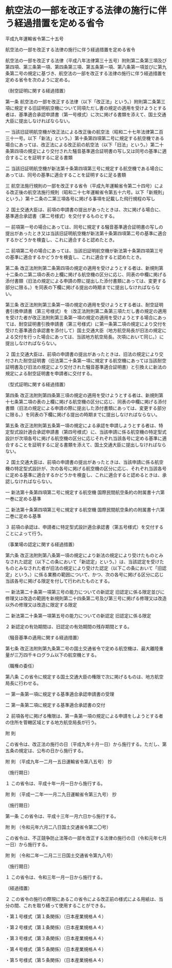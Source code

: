 # 航空法の一部を改正する法律の施行に伴う経過措置を定める省令

平成九年運輸省令第二十五号

航空法の一部を改正する法律の施行に伴う経過措置を定める省令

航空法の一部を改正する法律（平成八年法律第三十五号）附則第二条第三項及び第四項、第三条第一項、第四条第三項、第五条第一項、第八条第一項並びに第九条第二号の規定に基づき、航空法の一部を改正する法律の施行に伴う経過措置を定める省令を次のように定める。

（耐空証明に関する経過措置）

第一条 航空法の一部を改正する法律（以下「改正法」という。）附則第二条第三項に規定する旧証明航空機について同項ただし書の規定の適用を受けようとする者は、基準適合承認申請書（第一号様式）に次に掲げる書類を添えて、国土交通大臣に提出しなければならない。

一 当該旧証明航空機が改正法による改正後の航空法（昭和二十七年法律第二百三十一号。以下「新法」という。）第十条第四項第二号に規定する航空機である場合にあっては、改正法による改正前の航空法（以下「旧法」という。）第二十条第四項の規定により交付された騒音基準適合証明書の写し又は同号の基準に適合することを証明するに足る書類

二 当該旧証明航空機が新法第十条第四項第三号に規定する航空機である場合にあっては、同号の基準に適合することを証明するに足る書類

三 航空法施行規則の一部を改正する省令（平成九年運輸省令第二十四号）による改正後の航空法施行規則（昭和二十七年運輸省令第五十六号。以下「新規則」という。）第十二条の二第三項各号に掲げる事項を記載した飛行規程の写し

２ 国土交通大臣は、前項の申請書の提出があったときは、次に掲げる場合に、基準適合承認書（第二号様式）を交付するものとする。

一 前項第一号の場合にあっては、同号に規定する騒音基準適合証明書の写しの提出があったとき又は当該旧証明航空機が新法第十条第四項第二号の基準に適合するかどうかを検査し、これに適合すると認めたとき。

二 前項第二号の場合にあっては、当該旧証明航空機が新法第十条第四項第三号の基準に適合するかどうかを検査し、これに適合すると認めたとき。

第二条 改正法附則第二条第四項の規定の適用を受けようとする者は、新規則第十二条の二第二項の表の上欄に掲げる航空機の区分に応じ、同表の中欄に掲げる添付書類（旧法の規定による申請の際に提出した添付書類にあっては、変更する部分に限る。）を同表の下欄に掲げる提出の時期までに提出しなければならない。

第三条 改正法附則第三条第一項の規定の適用を受けようとする者は、耐空証明書引換申請書（第三号様式）を（改正法附則第二条第三項ただし書の規定の適用を受けた者が改正法附則第三条第一項の規定の適用を受けようとする場合にあっては、耐空証明書引換申請書（第三号様式）に第一条第二項の規定により交付を受けた基準適合承認書を添付して）国土交通大臣（地方航空局長が旧法の規定による交付を行った場合にあっては、当該地方航空局長。次項において同じ。）に提出しなければならない。

２ 国土交通大臣は、前項の申請書の提出があったときは、旧法の規定により交付された耐空証明書（旧法第二十条第一項に規定する航空機にあっては当該耐空証明書及び旧法の規定により交付された騒音基準適合証明書）と引換えに新法の規定による耐空証明書を申請者に交付する。

（型式証明に関する経過措置）

第四条 改正法附則第四条第三項の規定の適用を受けようとする者は、新規則第十七条第二項の表の上欄に掲げる航空機の区分に応じ、同表の中欄に掲げる添付書類（旧法の規定による申請の際に提出した添付書類にあっては、変更する部分に限る。）を同表の下欄に掲げる提出の時期までに提出しなければならない。

第五条 改正法附則第五条第一項の規定による承認を申請しようとする者は、特定型式設計適合承認申請書（第四号様式）に、当該申請に係る航空機の特定型式設計が次項各号に掲げる航空機の区分に応じそれぞれ当該各号に定める基準に適合することを証明するに足る書類を添えて、国土交通大臣に提出しなければならない。

２ 国土交通大臣は、前項の申請書の提出があったときは、当該申請に係る航空機の特定型式設計が、次の各号に掲げる航空機の区分に応じ、それぞれ当該各号に定める基準に適合するかどうかを検査し、これに適合すると認めるときは、承認しなければならない。

一 新法第十条第四項第二号に規定する航空機 国際民間航空条約の附属書十六第一巻に定める基準

二 新法第十条第四項第三号に規定する航空機 国際民間航空条約の附属書十六第二巻に定める基準

３ 前項の承認は、申請者に特定型式設計適合承認書（第五号様式）を交付することによって行う。

（事業場の認定に関する経過措置）

第六条 改正法附則第八条第一項の規定により新法の規定により受けたものとみなされた認定（以下この条において「新認定」という。）は、当該認定を受けたものとみなされた者が旧法の規定により受けた認定（以下この条において「旧認定」という。）に係る業務の範囲について、かつ、次の各号に掲げる区分に応じ当該各号に掲げる限定を付して行われたものとする。

一 新法第二十条第一項第三号の能力についての新認定 旧認定に係る限定並びに修理又は改造の範囲を新規則第二十四条第二号及び第三号に掲げる修理又は改造以外の修理又は改造に限定する限定

二 新法第二十条第一項第五号の能力についての新認定 旧認定に係る限定

２ 新認定の有効期間は、旧認定の有効期間の残存期間とする。

（騒音基準の適用に関する経過措置）

第七条 改正法附則第九条第二号の国土交通省令で定める航空機は、最大離陸重量が三万四千キログラム以下の航空機とする。

（職権の委任）

第八条 この省令に規定する国土交通大臣の権限で次に掲げるものは、地方航空局長に行わせる。

一 第一条第一項に規定する基準適合承認申請書の受理

二 第一条第二項に規定する基準適合承認書の交付

２ 前項各号に掲げる権限は、第一条第一項の規定による申請をしようとする者の住所を管轄区域とする地方航空局長が行う。

附 則

この省令は、改正法の施行の日（平成九年十月一日）から施行する。ただし、第五条の規定は、公布の日から施行する。

附 則 （平成九年一二月一五日運輸省令第八五号） 抄

（施行期日）

１ この省令は、平成十年一月一日から施行する。

附 則 （平成一二年一一月二九日運輸省令第三九号） 抄

（施行期日）

第一条 この省令は、平成十三年一月六日から施行する。

附 則 （令和元年六月二八日国土交通省令第二〇号）

この省令は、不正競争防止法等の一部を改正する法律の施行の日（令和元年七月一日）から施行する。

附 則 （令和二年一二月二三日国土交通省令第九八号）

（施行期日）

１ この省令は、令和三年一月一日から施行する。

（経過措置）

２ この省令の施行の際現にあるこの省令による改正前の様式による用紙は、当分の間、これを取り繕って使用することができる。

・第１号様式（第１条関係）（日本産業規格Ａ４）

[](/./pict/409M50000800025_202201111544_001.pdf)

・第２号様式（第１条関係）（日本産業規格Ａ４）

[](/./pict/H09F03901000025_1907242107_002.pdf)

・第３号様式（第３条関係）（日本産業規格Ａ４）

[](/./pict/409M50000800025_202201111544_002.pdf)

・第４号様式（第５条関係）（日本産業規格Ａ４）

[](/./pict/409M50000800025_202201111545_003.pdf)

・第５号様式（第５条関係）（日本産業規格Ａ４）

[](/./pict/H09F03901000025_1907242107_005.pdf)
